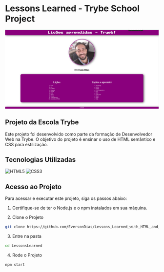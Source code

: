 # Lessons Learned - Trybe School Project

![Lessons Learned](readme/cardProject/main.png)

## Projeto da Escola Trybe

Este projeto foi desenvolvido como parte da formação de Desenvolvedor Web na Trybe. O objetivo do projeto é ensinar o uso de HTML semântico e CSS para estilização.

## Tecnologias Utilizadas

![HTML5](https://img.shields.io/badge/html5-%23E34F26.svg?style=for-the-badge&logo=html5&logoColor=white)
![CSS3](https://img.shields.io/badge/css3-%231572B6.svg?style=for-the-badge&logo=css3&logoColor=white)

## Acesso ao Projeto

Para acessar e executar este projeto, siga os passos abaixo:

1. Certifique-se de ter o Node.js e o npm instalados em sua máquina.

2. Clone o Projeto

```bash
git clone https://github.com/EversonDias/Lessons_Learned_with_HTML_and_CSS.git LessonsLearned
```

3. Entre na pasta

```bash
cd LessonsLearned
```

4. Rode o Projeto

```bash
npm start
```

